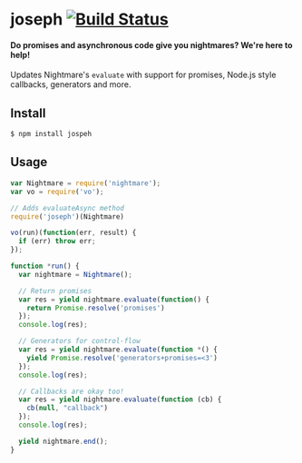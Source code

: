 # joseph [![Build Status](https://travis-ci.org/zeekay/joseph.svg?branch=master)](https://travis-ci.org/zeekay/joseph)
#### Do promises and asynchronous code give you nightmares? We're here to help!

Updates Nightmare's `evaluate` with support for promises, Node.js style
callbacks, generators and more.

## Install
```bash
$ npm install jospeh
```

## Usage
```javascript
var Nightmare = require('nightmare');
var vo = require('vo');

// Adds evaluateAsync method
require('joseph')(Nightmare)

vo(run)(function(err, result) {
  if (err) throw err;
});

function *run() {
  var nightmare = Nightmare();

  // Return promises
  var res = yield nightmare.evaluate(function() {
    return Promise.resolve('promises')
  });
  console.log(res);

  // Generators for control-flow
  var res = yield nightmare.evaluate(function *() {
    yield Promise.resolve('generators+promises=<3')
  });
  console.log(res);

  // Callbacks are okay too!
  var res = yield nightmare.evaluate(function (cb) {
    cb(null, "callback")
  });
  console.log(res);

  yield nightmare.end();
}
```
